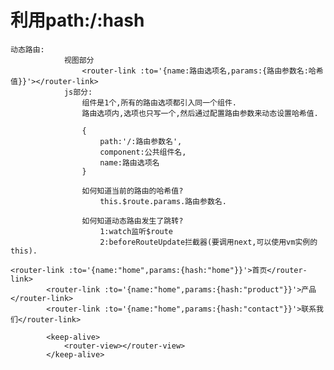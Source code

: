 # 利用path:/:hash
	动态路由:
				视图部分
					<router-link :to='{name:路由选项名,params:{路由参数名:哈希值}}'></router-link>
				js部分:
					组件是1个,所有的路由选项都引入同一个组件.
					路由选项内,选项也只写一个,然后通过配置路由参数来动态设置哈希值.
					
					{
						path:'/:路由参数名',
						component:公共组件名,
						name:路由选项名
					}
					
					如何知道当前的路由的哈希值?
						this.$route.params.路由参数名.
					
					如何知道动态路由发生了跳转?
						1:watch监听$route
						2:beforeRouteUpdate拦截器(要调用next,可以使用vm实例的this).

    <router-link :to='{name:"home",params:{hash:"home"}}'>首页</router-link>
			<router-link :to='{name:"home",params:{hash:"product"}}'>产品</router-link>
			<router-link :to='{name:"home",params:{hash:"contact"}}'>联系我们</router-link>
			
			<keep-alive>
				<router-view></router-view>
			</keep-alive>	

